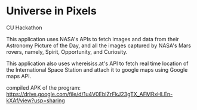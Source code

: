 # Universe in Pixels
CU Hackathon

This application uses NASA's APIs to fetch images and data from their Astronomy Picture of the Day, and all the images captured by NASA's Mars rovers, namely, Spirit,
Opportunity, and Curiosity. 

This application also uses whereisiss.at's API to fetch real time location of the International Space Station and attach it to google maps using Google maps API. 

compiled APK of the program: https://drive.google.com/file/d/1u4V0EbIZrFkJ23gTX_AFMRxHLEn-kXAf/view?usp=sharing

